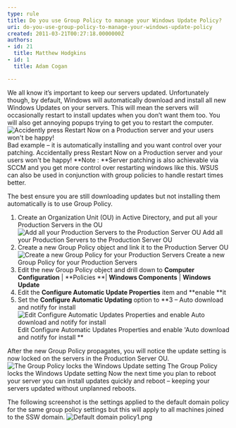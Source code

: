 ```yaml
---
type: rule
title: Do you use Group Policy to manage your Windows Update Policy?
uri: do-you-use-group-policy-to-manage-your-windows-update-policy
created: 2011-03-21T00:27:18.0000000Z
authors:
- id: 21
  title: Matthew Hodgkins
- id: 1
  title: Adam Cogan

---
```


 We all know it’s important to keep our servers updated. Unfortunately though, by default, Windows will automatically download and install all new Windows Updates on your servers. This will mean the servers will occasionally restart to install updates when you don’t want them too. You will also get annoying popups trying to get you to restart the computer. 
  ![ Accidently press Restart Now on a Production server and your users won't be happy!](/PublishingImages/updates-restart.jpg) Bad example – it is automatically installing and you want control over your patching. Accidentally press Restart Now on a Production server and your users won't be happy!
**Note : **Server patching is also achievable via SCCM and you get more control over restarting windows like this. WSUS can also be used in conjunction with group policies to handle restart times better.

The best ensure you are still downloading updates but not installing them automatically is to use Group Policy.

1. Create an Organization Unit (OU) in Active Directory, and put all your Production Servers in the OU
 ![Add all your Production Servers to the Production Server OU](/PublishingImages/updates-adou.jpg) Add all your Production Servers to the Production Server OU
2. Create a new Group Policy object and link it to the Production Server OU
 ![Create a new Group Policy for your Production Servers](/PublishingImages/updates-gpo.jpg) Create a new Group Policy for your Production Servers
3. Edit the new Group Policy object and drill down to **Computer Configuration** | **Policies **| **Windows Components** | **Windows Update**
4. Edit the **Configure Automatic Update Properties** item and **enable **it
5. Set the **Configure Automatic Updating** option to **3 – Auto download and notify for install
 ![Edit Configure Automatic Updates Properties and enable Auto download and notify for install](/PublishingImages/updates-editgp.jpg) Edit Configure Automatic Updates Properties and enable 'Auto download and notify for install **


After the new Group Policy propagates, you will notice the update setting is now locked on the servers in the Production Server OU.
 ![The Group Policy locks the Windows Update setting](/PublishingImages/updates-updatesforced.jpg) The Group Policy locks the Windows Update setting
Now the next time you plan to reboot your server you can install updates quickly and reboot – keeping your servers updated without unplanned reboots.

The following screenshot is the settings applied to the default domain policy for the same group policy settings but this will apply to all machines joined to the SSW domain.
 ![Default domain policy1.png](/Documents/Default%20domain%20policy1.png) 
